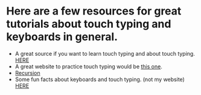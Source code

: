 # Here are a few resources for great tutorials about touch typing and keyboards in general.

- A great source if you want to learn touch typing and about touch typing. [HERE](https://en.wikipedia.org/wiki/Touch_typing) 
- A great website to practice touch typing would be [this one](https://king-typer.herokuapp.com/). 
- [Recursion](https://github.com/Vyctor661/king-typer/blob/docs/docs/en/tutorials/touch-typing.md)
- Some fun facts about keyboards and touch typing. (not my website) [HERE](https://keyshorts.com/blogs/blog/41838657-31-weird-fun-facts-about-computer-keyboards-you-didnt-know-about)
